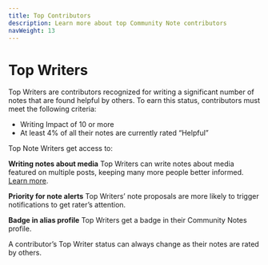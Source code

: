 ```yaml
---
title: Top Contributors
description: Learn more about top Community Note contributors
navWeight: 13
---
```

# Top Writers

Top Writers are contributors recognized for writing a significant number of notes that are found helpful by others. To earn this status, contributors must meet the following criteria:

- Writing Impact of 10 or more
- At least 4% of all their notes are currently rated “Helpful”

Top Note Writers get access to:

**Writing notes about media**
Top Writers can write notes about media featured on multiple posts, keeping many more people better informed. [Learn more](./notes-on-media.md).

**Priority for note alerts**
Top Writers’ note proposals are more likely to trigger notifications to get rater’s attention.

**Badge in alias profile**
Top Writers get a badge in their Community Notes profile.

A contributor’s Top Writer status can always change as their notes are rated by others.
